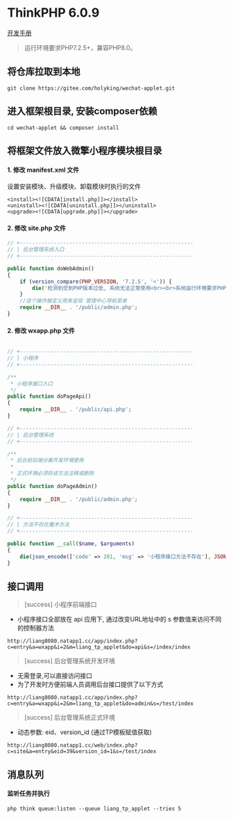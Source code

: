 ThinkPHP 6.0.9
===============

[开发手册](https://www.kancloud.cn/monday/w7cc/content)

> 运行环境要求PHP7.2.5+，兼容PHP8.0。

## 将仓库拉取到本地

~~~dos
git clone https://gitee.com/holyking/wechat-applet.git
~~~

## 进入框架根目录, 安装composer依赖

~~~dos
cd wechat-applet && composer install
~~~

## 将框架文件放入微擎小程序模块根目录

#### 1. 修改 manifest.xml 文件

设置安装模块、升级模块、卸载模块时执行的文件

~~~
<install><![CDATA[install.php]]></install>
<uninstall><![CDATA[uninstall.php]]></uninstall>
<upgrade><![CDATA[upgrade.php]]></upgrade>
~~~

#### 2. 修改 site.php 文件

~~~php
// +--------------------------------------------------------
// | 后台管理系统入口
// +--------------------------------------------------------

public function doWebAdmin()
{
    if (version_compare(PHP_VERSION, '7.2.5', '<')) {
        die('检测到您到PHP版本过低, 系统无法正常使用<br><br>系统运行环境要求PHP版本不能低于 7.2.5, 当前PHP版本:' . PHP_VERSION);
    }
    //这个操作被定义用来呈现 管理中心导航菜单
    require __DIR__ . '/public/admin.php';
}
~~~

#### 2. 修改 wxapp.php 文件

~~~php

// +--------------------------------------------------------
// | 小程序
// +--------------------------------------------------------

/**
 * 小程序接口入口
 */
public function doPageApi()
{
    require __DIR__ . '/public/api.php';
}

// +--------------------------------------------------------
// | 后台管理系统
// +--------------------------------------------------------

/**
 * 后台前后端分离开发环境使用
 * 
 * 正式环境必须将该方法注释或删除
 */
public function doPageAdmin()
{
    require __DIR__ . '/public/admin.php';
}

// +--------------------------------------------------------
// | 方法不存在魔术方法
// +--------------------------------------------------------

public function __call($name, $arguments)
{
    die(json_encode(['code' => 201, 'msg' => '小程序接口方法不存在'], JSON_UNESCAPED_UNICODE));
}
~~~

## 接口调用

>[success] 小程序前端接口

+ 小程序接口全部放在 api 应用下, 通过改变URL地址中的 s 参数值来访问不同的控制器方法

~~~
http://liang8080.natapp1.cc/app/index.php?c=entry&a=wxapp&i=2&m=liang_tp_applet&do=api&s=/index/index
~~~

>[success] 后台管理系统开发环境

+ 无需登录,可以直接访问接口
+ 为了开发时方便前端人员调用后台接口提供了以下方式

~~~
http://liang8080.natapp1.cc/app/index.php?c=entry&a=wxapp&i=2&m=liang_tp_applet&do=admin&s=/test/index
~~~

>[success] 后台管理系统正式环境

+ 动态参数: eid、version_id (通过TP模板赋值获取)

~~~
http://liang8080.natapp1.cc/web/index.php?c=site&a=entry&eid=39&version_id=1&s=/test/index
~~~

## 消息队列

#### 监听任务并执行

~~~
php think queue:listen --queue liang_tp_applet --tries 5
~~~